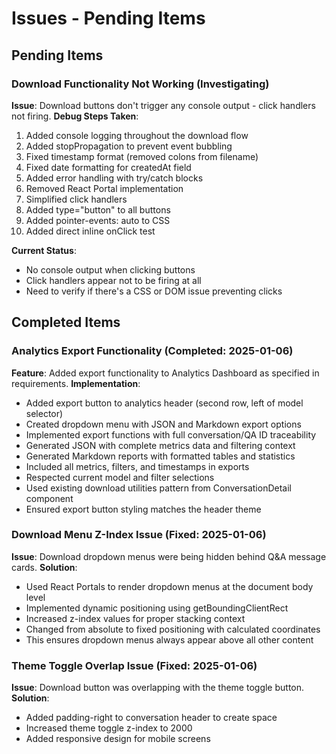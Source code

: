 # Issues - Pending Items

## Pending Items

### Download Functionality Not Working (Investigating)
**Issue**: Download buttons don't trigger any console output - click handlers not firing.
**Debug Steps Taken**:
1. Added console logging throughout the download flow
2. Added stopPropagation to prevent event bubbling
3. Fixed timestamp format (removed colons from filename)
4. Fixed date formatting for createdAt field
5. Added error handling with try/catch blocks
6. Removed React Portal implementation
7. Simplified click handlers
8. Added type="button" to all buttons
9. Added pointer-events: auto to CSS
10. Added direct inline onClick test

**Current Status**: 
- No console output when clicking buttons
- Click handlers appear not to be firing at all
- Need to verify if there's a CSS or DOM issue preventing clicks

## Completed Items

### Analytics Export Functionality (Completed: 2025-01-06)
**Feature**: Added export functionality to Analytics Dashboard as specified in requirements.
**Implementation**:
- Added export button to analytics header (second row, left of model selector)
- Created dropdown menu with JSON and Markdown export options
- Implemented export functions with full conversation/QA ID traceability
- Generated JSON with complete metrics data and filtering context
- Generated Markdown reports with formatted tables and statistics
- Included all metrics, filters, and timestamps in exports
- Respected current model and filter selections
- Used existing download utilities pattern from ConversationDetail component
- Ensured export button styling matches the header theme

### Download Menu Z-Index Issue (Fixed: 2025-01-06)
**Issue**: Download dropdown menus were being hidden behind Q&A message cards.
**Solution**: 
- Used React Portals to render dropdown menus at the document body level
- Implemented dynamic positioning using getBoundingClientRect
- Increased z-index values for proper stacking context
- Changed from absolute to fixed positioning with calculated coordinates
- This ensures dropdown menus always appear above all other content

### Theme Toggle Overlap Issue (Fixed: 2025-01-06)
**Issue**: Download button was overlapping with the theme toggle button.
**Solution**:
- Added padding-right to conversation header to create space
- Increased theme toggle z-index to 2000
- Added responsive design for mobile screens